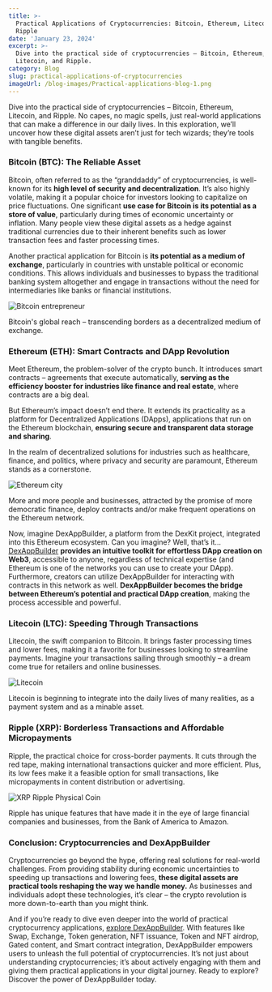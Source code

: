 ```yaml
---
title: >-
  Practical Applications of Cryptocurrencies: Bitcoin, Ethereum, Litecoin, and
  Ripple
date: 'January 23, 2024'
excerpt: >-
  Dive into the practical side of cryptocurrencies – Bitcoin, Ethereum,
  Litecoin, and Ripple.
category: Blog
slug: practical-applications-of-cryptocurrencies
imageUrl: /blog-images/Practical-applications-blog-1.png
---
```


Dive into the practical side of cryptocurrencies – Bitcoin, Ethereum, Litecoin, and Ripple. No capes, no magic spells, just real-world applications that can make a difference in our daily lives. In this exploration, we’ll uncover how these digital assets aren’t just for tech wizards; they’re tools with tangible benefits.

### Bitcoin (BTC): The Reliable Asset

Bitcoin, often referred to as the “granddaddy” of cryptocurrencies, is well-known for its **high level of security and decentralization**. It’s also highly volatile, making it a popular choice for investors looking to capitalize on price fluctuations. One significant **use case for Bitcoin is its potential as a store of value**, particularly during times of economic uncertainty or inflation. Many people view these digital assets as a hedge against traditional currencies due to their inherent benefits such as lower transaction fees and faster processing times.

Another practical application for Bitcoin is **its potential as a medium of exchange**, particularly in countries with unstable political or economic conditions. This allows individuals and businesses to bypass the traditional banking system altogether and engage in transactions without the need for intermediaries like banks or financial institutions.

![Bitcoin entrepreneur](/blog-images/491895a7-d9a6-433b-aa95-ce7f17928813.jpg)

Bitcoin's global reach – transcending borders as a decentralized medium of exchange.

### Ethereum (ETH): Smart Contracts and DApp Revolution

Meet Ethereum, the problem-solver of the crypto bunch. It introduces smart contracts – agreements that execute automatically, **serving as the efficiency booster for industries like finance and real estate**, where contracts are a big deal.

But Ethereum’s impact doesn’t end there. It extends its practicality as a platform for Decentralized Applications (DApps), applications that run on the Ethereum blockchain, **ensuring secure and transparent data storage and sharing**.

In the realm of decentralized solutions for industries such as healthcare, finance, and politics, where privacy and security are paramount, Ethereum stands as a cornerstone.

![Ethereum city](/blog-images/dcefcfdd-7b19-43fe-aab7-de5725c7caa7.jpg)

More and more people and businesses, attracted by the promise of more democratic finance, deploy contracts and/or make frequent operations on the Ethereum network.

Now, imagine DexAppBuilder, a platform from the DexKit project, integrated into this Ethereum ecosystem. Can you imagine? Well, that’s it… [DexAppBuilder](https://dexappbuilder.dexkit.com) **provides an intuitive toolkit for effortless DApp creation on Web3**, accessible to anyone, regardless of technical expertise (and Ethereum is one of the networks you can use to create your DApp). Furthermore, creators can utilize DexAppBuilder for interacting with contracts in this network as well. **DexAppBuilder becomes the bridge between Ethereum’s potential and practical DApp creation**, making the process accessible and powerful.

### Litecoin (LTC): Speeding Through Transactions

Litecoin, the swift companion to Bitcoin. It brings faster processing times and lower fees, making it a favorite for businesses looking to streamline payments. Imagine your transactions sailing through smoothly – a dream come true for retailers and online businesses.

![Litecoin](/blog-images/cd8eced7-9946-4b4e-85bb-90ba80690f20.jpg)

Litecoin is beginning to integrate into the daily lives of many realities, as a payment system and as a minable asset.

### Ripple (XRP): Borderless Transactions and Affordable Micropayments

Ripple, the practical choice for cross-border payments. It cuts through the red tape, making international transactions quicker and more efficient. Plus, its low fees make it a feasible option for small transactions, like micropayments in content distribution or advertising.

![XRP Ripple Physical Coin](/blog-images/ripple_coin-2048x1363.jpg)

Ripple has unique features that have made it in the eye of large financial companies and businesses, from the Bank of America to Amazon.

### Conclusion: Cryptocurrencies and DexAppBuilder

Cryptocurrencies go beyond the hype, offering real solutions for real-world challenges. From providing stability during economic uncertainties to speeding up transactions and lowering fees, **these digital assets are practical tools reshaping the way we handle money.** As businesses and individuals adopt these technologies, it’s clear – the crypto revolution is more down-to-earth than you might think.

And if you’re ready to dive even deeper into the world of practical cryptocurrency applications, [explore DexAppBuilder](https://dexappbuilder.dexkit.com). With features like Swap, Exchange, Token generation, NFT issuance, Token and NFT airdrop, Gated content, and Smart contract integration, DexAppBuilder empowers users to unleash the full potential of cryptocurrencies. It’s not just about understanding cryptocurrencies; it’s about actively engaging with them and giving them practical applications in your digital journey. Ready to explore? Discover the power of DexAppBuilder today.

